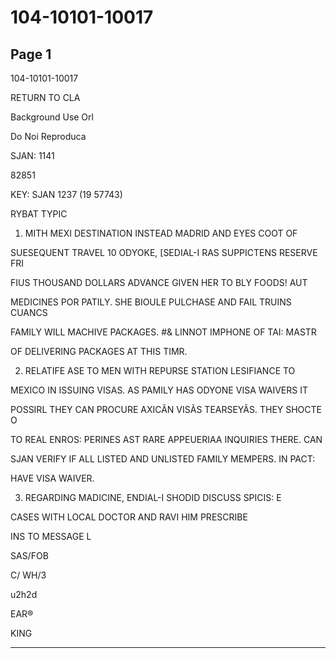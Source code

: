 # 104-10101-10017

## Page 1

104-10101-10017

RETURN TO CLA

Background Use Orl

Do Noi Reproduca

SJAN: 1141

82851

KEY: SJAN 1237 (19 57743)

RYBAT TYPIC

1. MITH MEXI DESTINATION INSTEAD MADRID AND EYES COOT OF

SUESEQUENT TRAVEL 10 ODYOKE, [SEDIAL-I RAS SUPPICTENS RESERVE FRI

FIUS THOUSAND DOLLARS ADVANCE GIVEN HER TO BLY FOODS! AUT

MEDICINES POR PATILY. SHE BIOULE PULCHASE AND FAIL TRUINS CUANCS

FAMILY WILL MACHIVE PACKAGES. #& LINNOT IMPHONE OF TAI: MASTR

OF DELIVERING PACKAGES AT THIS TIMR.

2. RELATIFE ASE TO MEN WITH REPURSE STATION LESIFIANCE TO

MEXICO IN ISSUING VISAS. AS PAMILY HAS ODYONE VISA WAIVERS IT

POSSIRL THEY CAN PROCURE AXICÃN VISÃS TEARSEYÃS. THEY SHOCTE O

TO REAL ENROS: PERINES AST RARE APPEUERIAA INQUIRIES THERE. CAN

SJAN VERIFY IF ALL LISTED AND UNLISTED FAMILY MEMPERS. IN PACT:

HAVE VISA WAIVER.

3. REGARDING MADICINE, ENDIAL-I SHODID DISCUSS SPICIS: E

CASES WITH LOCAL DOCTOR AND RAVI HIM PRESCRIBE

INS TO MESSAGE L

SAS/FOB

C/ WH/3

u2h2d

EAR®

KING

---

